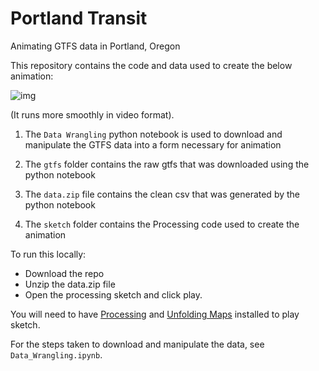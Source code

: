 # Portland Transit
Animating GTFS data in Portland, Oregon

This repository contains the code and data used to create the below animation:

![img](https://media.giphy.com/media/3o7bu6LaJBftC8TOuI/giphy.gif)

(It runs more smoothly in video format).

1) The `Data Wrangling` python notebook is used to download and manipulate the GTFS data into a form necessary for animation

2) The `gtfs` folder contains the raw gtfs that was downloaded using the python notebook

3) The `data.zip` file contains the clean csv that was generated by the python notebook

4) The `sketch` folder contains the Processing code used to create the animation

To run this locally:

* Download the repo
* Unzip the data.zip file
* Open the processing sketch and click play. 

You will need to have [Processing](https://processing.org/) and [Unfolding Maps](http://unfoldingmaps.org/) installed to play sketch. 

For the steps taken to download and manipulate the data, see `Data_Wrangling.ipynb`.
